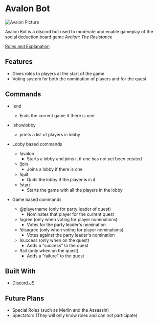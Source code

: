 # Avalon Bot

![Avalon Picture](https://www.boardgamequest.com/wp-content/uploads/2013/07/Resistance-Avalon.jpg)

Avalon Bot is a discord bot used to moderate and enable gameplay of the social deduction board game *Avalon: The Resistance*

[Rules and Explanation](http://upload.snakesandlattes.com/rules/r/ResistanceAvalon.pdf)

## Features
- Gives roles to players at the start of the game
- Voting system for both the nomination of players and for the quest

## Commands
- !end
  - Ends the current game if there is one
- !showlobby
  - prints a list of players in lobby
  
- Lobby based commands
  - !avalon
    - Starts a lobby and joins it if one has not yet been created
  - !join
    - Joins a lobby if there is one
   - !quit
      - Quits the lobby if the player is in it
   - !start
      - Starts the game with all the players in the lobby
     
- Game based commands
  - @playername (only for party leader of quest)
    - Nominates that player for the current quest
   - !agree (only when voting for player nominations)
      - Votes for the party leader's nomination
    - !disagree (only when voting for player nominations)
       - Votes against the party leader's nomination
    - !success (only when on the quest)
        - Adds a "success" to the quest
    - !fail (only when on the quest)
        - Adds a "failure" to the quest
        
    
    
## Built With
- [Discord.JS](https://discord.js.org/#/)

## Future Plans
- Special Roles (such as Merlin and the Assassin)
- Spectators (They will only know roles and can not participate)

